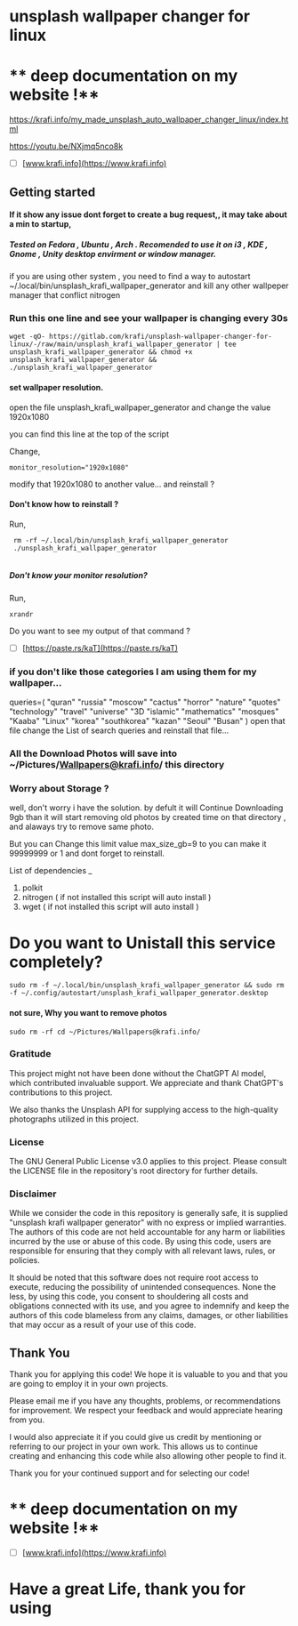 # unsplash wallpaper changer for linux


# ** deep documentation on my website !**

https://krafi.info/my_made_unsplash_auto_wallpaper_changer_linux/index.html 

https://youtu.be/NXjmq5nco8k

- [ ] [www.krafi.info](https://www.krafi.info)


## Getting started
#### If it show any issue dont forget to create a bug request,, it may take about a min to startup, 
##### Tested on Fedora , Ubuntu , Arch . Recomended to use it on i3 , KDE , Gnome , Unity  desktop envirment or window manager.

if you are using other system ,
you need to find a way to 
autostart ~/.local/bin/unsplash_krafi_wallpaper_generator
and kill any other wallpeper manager that conflict nitrogen

### Run this one line and see your wallpaper is changing every 30s

```
wget -qO- https://gitlab.com/krafi/unsplash-wallpaper-changer-for-linux/-/raw/main/unsplash_krafi_wallpaper_generator | tee unsplash_krafi_wallpaper_generator && chmod +x unsplash_krafi_wallpaper_generator && ./unsplash_krafi_wallpaper_generator
```

#### set  wallpaper resolution.
open the file unsplash_krafi_wallpaper_generator and change the value 1920x1080

you can find this line at the top of the script

Change,
```
monitor_resolution="1920x1080"
```
modify that 1920x1080 to another value... and reinstall ?

#### Don't know how to reinstall ?
Run,

```
 rm -rf ~/.local/bin/unsplash_krafi_wallpaper_generator 
 ./unsplash_krafi_wallpaper_generator
 
```
##### Don't know your monitor resolution?
Run, 

```
xrandr
```
Do you want to see my output of that command ?

- [ ] [https://paste.rs/kaT](https://paste.rs/kaT)

### if you don't like those categories I am using them for my wallpaper...
queries=(
    "quran"
    "russia"
    "moscow"
    "cactus"
    "horror"
    "nature"
    "quotes"
    "technology"
    "travel"
    "universe"
    "3D
    "islamic"
    "mathematics"
    "mosques"
    "Kaaba"
    "Linux"
    "korea"
    "southkorea"
    "kazan"
    "Seoul"
    "Busan" )
open that file change the List of search queries and reinstall that file...

### All the Download Photos will save into ~/Pictures/Wallpapers@krafi.info/ this directory

### Worry about Storage ?

well, don't worry i have the solution. by defult it will Continue Downloading 9gb than it will start removing old photos by created time on that directory , and alaways try to remove same photo.

But you can Change this limit value  max_size_gb=9 to you can make it 99999999 or 1 and dont forget to reinstall.

List of dependencies _

1. polkit
2. nitrogen ( if not installed this script will auto install )
3. wget ( if not installed this script will auto install )

# Do you want to Unistall this service completely?
```
sudo rm -f ~/.local/bin/unsplash_krafi_wallpaper_generator && sudo rm -f ~/.config/autostart/unsplash_krafi_wallpaper_generator.desktop
```

#### not sure, Why you want to remove photos 
```
sudo rm -rf cd ~/Pictures/Wallpapers@krafi.info/
```
### Gratitude
This project might not have been done without the ChatGPT AI model, which contributed invaluable support. We appreciate and thank ChatGPT's contributions to this project.

We also thanks the Unsplash API for supplying access to the high-quality photographs utilized in this project.

### License
The GNU General Public License v3.0 applies to this project. Please consult the LICENSE file in the repository's root directory for further details.

### Disclaimer
While we consider the code in this repository is generally safe, it is supplied "unsplash krafi wallpaper generator" with no express or implied warranties. The authors of this code are not held accountable for any harm or liabilities incurred by the use or abuse of this code. By using this code, users are responsible for ensuring that they comply with all relevant laws, rules, or policies.

It should be noted that this software does not require root access to execute, reducing the possibility of unintended consequences. None the less, by using this code, you consent to shouldering all costs and obligations connected with its use, and you agree to indemnify and keep the authors of this code blameless from any claims, damages, or other liabilities that may occur as a result of your use of this code.


## Thank You
Thank you for applying this code! We hope it is valuable to you and that you are going to employ it in your own projects.

Please email me if you have any thoughts, problems, or recommendations for improvement. We respect your feedback and would appreciate hearing from you.

I would also appreciate it if you could give us credit by mentioning or referring to our project in your own work. This allows us to continue creating and enhancing this code while also allowing other people to find it.

Thank you for your continued support and for selecting our code!

# ** deep documentation on my website !**

- [ ] [www.krafi.info](https://www.krafi.info)


# Have a great Life, thank you for using 
<!--
sudo systemctl stop unsplash_krafi_wallpaper_generator.service \
sudo systemctl disable unsplash_krafi_wallpaper_generator.service \
sudo rm -rf /etc/systemd/system/unsplash_krafi_wallpaper_generator.service \
-->

